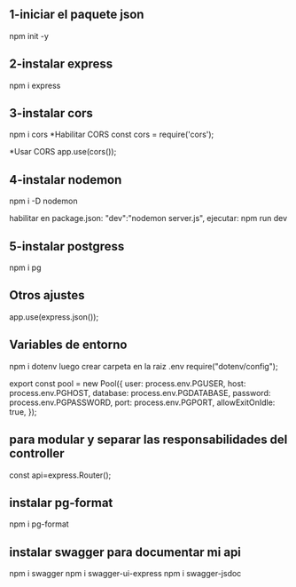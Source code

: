 ## 1-iniciar el paquete json

npm init -y

## 2-instalar express

npm i express

## 3-instalar cors

npm i cors
\*Habilitar CORS
const cors = require('cors');

\*Usar CORS
app.use(cors());

## 4-instalar nodemon

npm i -D nodemon

habilitar en package.json:
"dev":"nodemon server.js",
ejecutar: npm run dev

## 5-instalar postgress

npm i pg

## Otros ajustes

app.use(express.json());

## Variables de entorno

npm i dotenv
luego crear carpeta en la raiz .env
require("dotenv/config");

export const pool = new Pool({
user: process.env.PGUSER,
host: process.env.PGHOST,
database: process.env.PGDATABASE,
password: process.env.PGPASSWORD,
port: process.env.PGPORT,
allowExitOnIdle: true,
});

## para modular y separar las responsabilidades del controller

const api=express.Router();

## instalar pg-format

npm i pg-format


## instalar swagger para documentar mi api
npm i swagger
npm i swagger-ui-express
npm i swagger-jsdoc